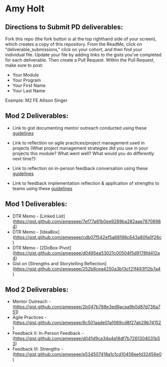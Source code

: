 # Amy Holt

## Directions to Submit PD deliverables:
Fork this repo (the fork button is at the top righthand side of your screen), which creates a copy of this repository. From the ReadMe, click on "deliverable_submissions," click on your cohort, and then find your individual file. Update your file by adding links to the gists you've completed for each deliverable. Then create a Pull Request. Within the Pull Request, make sure to post:

* Your Module
* Your Program
* Your First Name
* Your Last Name

Example: M2 FE Allison Singer

## Mod 2 Deliverables:
* Link to gist documenting mentor outreach conducted using these [guidelines](https://github.com/turingschool/career-development-curriculum/blob/master/module_two/cold_outreach_i_guidelines.md)

* Link to reflection on agile practices/project management used in projects (What project management strategies did you use in your projects this module? What went well? What would you do differently next time?):

* Link to reflection on in-person feedback conversation using these [guidelines](https://github.com/turingschool/career-development-curriculum/blob/master/module_two/feedback_conversation_reflection_guidelines.md)

* Link to feedback implementation reflection & application of strengths to teams using these [guidelines](https://github.com/turingschool/career-development-curriculum/blob/master/module_two/feedback_implementation_strengths_reflection.md)


## Mod 1 Deliverables:
* DTR Memo - [Linked List] (https://gist.github.com/ameseee/7ef77a61b0ee9289ba282aae78708984)
* DTR Memo - [IdeaBox] (https://gist.github.com/ameseee/cdb07f542ef5a68198c643a80fa0f26c)
* DTR Memo - [2DoBox-Pivot] (https://gist.github.com/ameseee/d0495ea53021c00504f5d9178fd412a4)
* Gist on [Strengths and Storytelling Reflection] (https://gist.github.com/ameseee/252b8cea4250a3b13cf21f493f12b7a4)

## Mod 2 Deliverables:
* Mentor Outreach - (https://gist.github.com/ameseee/2b047b788e3ed9acaa9b0d87d736a751)
* Agile Practices - (https://gist.github.com/ameseee/8c501aade01a1069cd8f27ab29b74152)
* Feedback II: In-Person Feedback - (https://gist.github.com/ameseee/d041d9ca34a4a18df7b7261304031b53)
* Feedback III: Strengths - (https://gist.github.com/ameseee/e534507418a1c1cd10456eefd32456e0)
